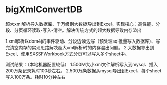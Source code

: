 # bigXmlConvertDB
超大xml解析导入数据库、千万级别大数据导出到Excel。实现核心：高性能、分段、分页循环读取-写入-清空。解决传统方式的超大数据导致内存溢出

1.xml解析以dom4j的事件驱动、分段边读边写（预处理sql批量写入数据库）、写完清空内存的实现思路解决超大xml解析时的内存溢出问题。
2.大数据导出到Excel、使用SXSSFWorkbook方式分页可以写入多个sheet中。

测试结果：（本地机器配置较低）
1.500M大小xml文件解析写入到mysql、插入200万条记录耗时100秒左右。
2.500万条数据从mysql导出到Excel、每个sheet写入100万条。耗时10分钟左右
